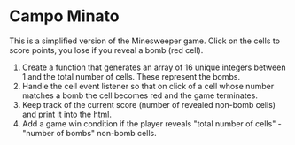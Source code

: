 # Campo Minato

This is a simplified version of the Minesweeper game. Click on the cells to score points, you lose if you reveal a bomb (red cell).

1. Create a function that generates an array of 16 unique integers between 1 and the total number of cells. These represent the bombs.    
2. Handle the cell event listener so that on click of a cell whose number matches a bomb the cell becomes red and the game terminates.  
3. Keep track of the current score (number of revealed non-bomb cells) and print it into the html.  
4. Add a game win condition if the player reveals "total number of cells" - "number of bombs" non-bomb cells.  